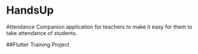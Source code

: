 # HandsUp
Attendance Companion application for teachers to make it easy for them to take attendance of students.

##Flutter Training Project
